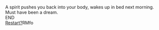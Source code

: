 A spirit pushes you back into your body, wakes up in bed next morning. Must have been a dream.  
END  
[Restart?](../home.md)RMfo